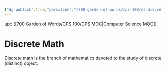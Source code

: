 ```yaml
---
{"dg-publish":true,"permalink":"/700-garden-of-words/cps-100/cs-discrete-math/","dgHomeLink":false,"dgPassFrontmatter":false}
---
```


up:: [[700 Garden of Words/CPS 100/CPS  MOC|Computer Science MOC]]
# Discrete Math

Discrete math is the branch of mathematics devoted to the study of discrete (distinct) object.
